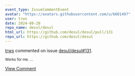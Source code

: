 ```yaml
---
event_type: IssueCommentEvent
avatar: "https://avatars.githubusercontent.com/u/660149?"
user: trws
date: 2024-08-20
repo_name: desul/desul
html_url: https://github.com/desul/desul/pull/131
repo_url: https://github.com/desul/desul
---
```


<a href='https://github.com/trws' target='_blank'>trws</a> commented on issue <a href='https://github.com/desul/desul/pull/131' target='_blank'>desul/desul#131</a>.

<small>Works for me. ...</small>

<a href='https://github.com/desul/desul/pull/131' target='_blank'>View Comment</a>